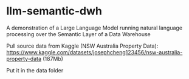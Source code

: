 # llm-semantic-dwh
A demonstration of a Large Language Model running natural language processing over the Semantic Layer of a Data Warehouse

Pull source data from Kaggle (NSW Australia Property Data): https://www.kaggle.com/datasets/josephcheng123456/nsw-australia-property-data (187Mb)

Put it in the data folder